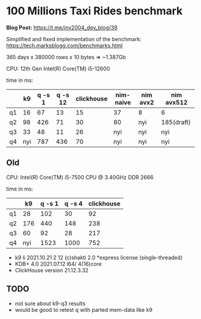# 100 Millions Taxi Rides benchmark

**Blog Post:** https://t.me/inv2004_dev_blog/39

Simplified and fixed implementation of the benchmark: https://tech.marksblogg.com/benchmarks.html

365 days x 380000 rows x 10 bytes => ~1.387Gb

CPU: 12th Gen Intel(R) Core(TM) i5-12600

time in ms:

|    | k9  | q -s 1 | q -s 12 | clickhouse | nim-naive | nim avx2 | nim avx512 |
|----|-----|--------|---------|------------|-----------|----------|------------|
| q1 | 16  | 67     | 13      | 15         | 37        | 8        | 6          |
| q2 | 98  | 426    | 71      | 30         | 80        | nyi      | 185(draft) |
| q3 | 33  | 48     | 11      | 26         | nyi       | nyi      | nyi        |
| q4 | nyi | 787    | 436     | 70         | nyi       | nyi      | nyi        |

## Old
CPU: Intel(R) Core(TM) i5-7500 CPU @ 3.40GHz DDR 2666

time in ms:

|    | k9  | q -s 1 | q -s 4 | clickhouse |
|----|-----|--------|--------|------------|
| q1 | 28  | 102    | 30     | 92         |
| q2 | 176 | 440    | 148    | 238        |
| q3 | 60  | 92     | 28     | 217        |
| q4 | nyi | 1523   | 1000   | 752        |

* k9 li 2021.10.21 2 12 (c)shakti 2.0 *express license (single-threaded)
* KDB+ 4.0 2021.07.12 l64/ 4(16)core
* ClickHouse version 21.12.3.32

## TODO
- not sure about k9-q3 results
- would be good to retest q with parted mem-data like k9

